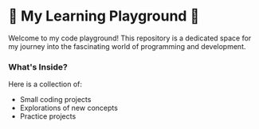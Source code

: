 # 🚀 My Learning Playground 🚀

Welcome to my code playground! This repository is a dedicated space for my journey into the fascinating world of programming and development.

### What's Inside?
Here is a collection of:
* Small coding projects
* Explorations of new concepts
* Practice projects
